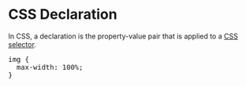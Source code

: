 # CSS Declaration

In CSS, a declaration is the property-value pair that is applied to a [CSS selector](#CSS/CSS_Selector).

<pre>
img {
  <span class="highlight">max-width: 100%;</span>
}
</pre>
